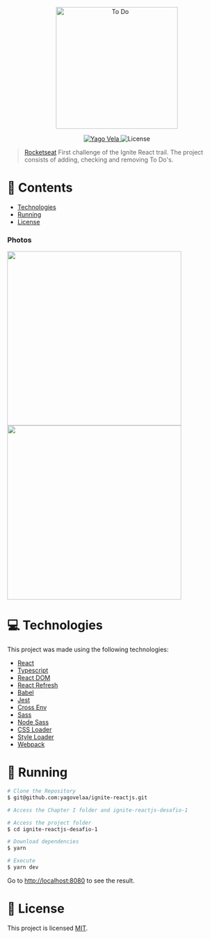 <p align="center">
   <img src="https://raw.githubusercontent.com/tavareshenrique/ignite-reactjs-desafio-1/10502401e86f255363dfa8f3d53878d7c35b6770/src/assets/img/logo.svg" alt="To Do" width="280"/>
</p>

<p align="center">
   <a href="https://www.linkedin.com/in/yagovela/">
      <img alt="Yago Vela" src="https://img.shields.io/badge/-Yago Vela-263EAB?style=flat&logo=Linkedin&logoColor=white" />
   </a>

  <img alt="License" src="https://img.shields.io/badge/license-MIT-263EAB">
</p>

> [Rocketseat](https://github.com/Rocketseat) First challenge of the Ignite React trail. The project consists of adding, checking and removing To Do's.

# :pushpin: Contents

- [Technologies](#computer-tecnologias)
- [Running](#construction_worker-executando)
- [License](#closed_book-licença)

### Photos

<div>
   <img src="https://raw.githubusercontent.com/tavareshenrique/ignite-reactjs-desafio-1/main/src/assets/img/preview/preview1.png" width="400px" />
   <img src="https://raw.githubusercontent.com/tavareshenrique/ignite-reactjs-desafio-1/main/src/assets/img/preview/preview2.png" width="400px" />
</div>

# :computer: Technologies

This project was made using the following technologies:

- [React](https://reactjs.org/)
- [Typescript](https://www.typescriptlang.org/)
- [React DOM](https://pt-br.reactjs.org/docs/react-dom.html)
- [React Refresh](https://www.npmjs.com/package/react-refresh)
- [Babel](https://babeljs.io/)
- [Jest](https://jestjs.io/)
- [Cross Env](https://github.com/kentcdodds/cross-env#readme)
- [Sass](https://sass-lang.com/)
- [Node Sass](https://github.com/sass/node-sass)
- [CSS Loader](https://webpack.js.org/loaders/css-loader/)
- [Style Loader](https://webpack.js.org/loaders/style-loader/)
- [Webpack](https://webpack.js.org/)

# :construction_worker: Running

```bash
# Clone the Repository
$ git@github.com:yagovelaa/ignite-reactjs.git
```

```bash
# Access the Chapter I folder and ignite-reactjs-desafio-1
```

```bash
# Access the project folder
$ cd ignite-reactjs-desafio-1
```

```bash
# Download dependencies
$ yarn
```

```bash
# Execute
$ yarn dev
```
Go to <http://localhost:8080> to see the result.

# :closed_book: License

This project is licensed [MIT](./LICENSE).